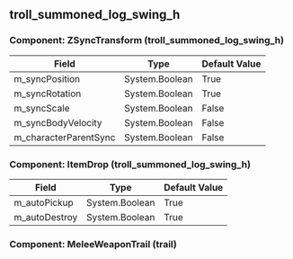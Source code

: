 ## troll_summoned_log_swing_h

### Component: ZSyncTransform (troll_summoned_log_swing_h)

|Field|Type|Default Value|
|-----|----|-------------|
|m_syncPosition|System.Boolean|True|
|m_syncRotation|System.Boolean|True|
|m_syncScale|System.Boolean|False|
|m_syncBodyVelocity|System.Boolean|False|
|m_characterParentSync|System.Boolean|False|

### Component: ItemDrop (troll_summoned_log_swing_h)

|Field|Type|Default Value|
|-----|----|-------------|
|m_autoPickup|System.Boolean|True|
|m_autoDestroy|System.Boolean|True|

### Component: MeleeWeaponTrail (trail)

